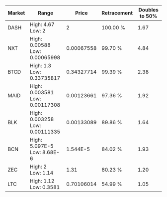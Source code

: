 | Market | Range | Price| Retracement | Doubles to 50% |
| --- | --- | --- | --- | --- |
| DASH | High: 4.67<br />Low: 2 | 2 | 100.00 % | 1.67 |
| NXT | High: 0.00588<br />Low: 0.00065998 | 0.00067558 | 99.70 % | 4.84 |
| BTCD | High: 1.3<br />Low: 0.33735817 | 0.34327714 | 99.39 % | 2.38 |
| MAID | High: 0.003581<br />Low: 0.00117308 | 0.00123661 | 97.36 % | 1.92 |
| BLK | High: 0.003258<br />Low: 0.00111335 | 0.00133089 | 89.86 % | 1.64 |
| BCN | High: 5.097E-5<br />Low: 8.68E-6 | 1.544E-5 | 84.02 % | 1.93 |
| ZEC | High: 2<br />Low: 1.14 | 1.31 | 80.23 % | 1.20 |
| LTC | High: 1.12<br />Low: 0.3581 | 0.70106014 | 54.99 % | 1.05 |
